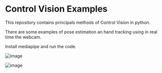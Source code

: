 # Control Vision Examples
This repository contains principals methods of Control Vision in python.

There are some examples of pose estimation an hand tracking using in real time the webcam.

Install mediapipe and run the code.


![image](https://user-images.githubusercontent.com/37003998/197248373-aac0432e-f853-4551-b39b-f381ec6f688f.png)

![image](https://user-images.githubusercontent.com/37003998/197248597-41ea134f-1144-4c2f-83a8-dc218f2bb9a1.png)

